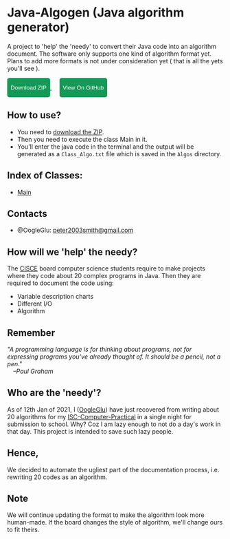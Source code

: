 # Java-Algogen (Java algorithm generator)
A project to 'help' the 'needy' to convert their Java code into an algorithm document. 
The software only supports one kind of algorithm format yet. 
Plans to add more formats is not under consideration yet ( that is all the yets you'll see ).

<a href = "https://github.com/OogleGlu/Java-Algogen/archive/main.zip">
	<button id = "download" onclick = "document.getElementById('download').style.backgroundColor='#FFFFFF'; document.getElementById('download').style.color='#159957';" style = "color: white; height: 45px; background-color: #159957; border: 2px #159957 solid; border-color: #159957; border-radius: 5px;">
		Download ZIP
	</button>
</a>
&emsp;
<a href = "https://github.com/OogleGlu/Java-Algogen/">
	<button id = "github" onclick = "document.getElementById('github').style.backgroundColor='#FFFFFF'; document.getElementById('github').style.color='#159957';" style = "color: white; height: 45px; background-color: #159957; border: 2px #159957 solid; border-color: #159957; border-radius: 5px;">
		View On GitHub
	</button>
</a>

## How to use?
- You need to [download the ZIP](https://github.com/OogleGlu/Java-Algogen/archive/main.zip). 
- Then you need to execute the class Main in it. 
- You'll enter the java code in the terminal and the output will be generated as a `Class_Algo.txt` file which is saved in the `Algos` directory.

## Index of Classes:
- [Main](https://github.com/OogleGlu/Java-Algogen/blob/main/Main.java)

## Contacts
- @OogleGlu: peter2003smith@gmail.com

## How will we 'help' the needy?
The [CISCE](https://en.m.wikipedia.org/wiki/Council_for_the_Indian_School_Certificate_Examinations) board computer science students require to 
make projects where they code about 20 complex programs in Java. 
Then they are required to document the code using:
- Variable description charts
- Different I/O
- Algorithm

## Remember
<em>"A programming language is for thinking about programs, 
not for expressing programs you've already thought of. 
It should be a pencil, not a pen."<br>
&ensp;&ensp;&#8211;Paul Graham</em>

## Who are the 'needy'?
As of 12th Jan of 2021, I ([OogleGlu](https://github.com/OogleGlu)) have just recovered from writing about 20 algorithms 
for my [ISC-Computer-Practical](https://github.com/OogleGlu/ISC-Computer-Practical) in a single night for submission to school. 
Why? Coz I am lazy enough to not do a day's work in that day. This project is intended to save such lazy people.<br>

## Hence,
We decided to automate the ugliest part of the documentation process, 
i.e. rewriting 20 codes as an algorithm.

## Note
We will continue updating the format to make the algorithm look 
more human-made. If the board changes the style of algorithm, we'll 
change ours to fit theirs.
